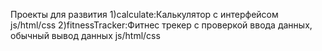 Проекты для развития
1)calculate:Калькулятор с интерфейсом js/html/css
2)fitnessTracker:Фитнес трекер с проверкой ввода данных, обычный вывод данных js/html/css
